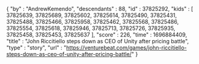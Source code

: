 {
  "by" : "AndrewKemendo",
  "descendants" : 88,
  "id" : 37825292,
  "kids" : [ 37825639, 37825689, 37825602, 37825614, 37825490, 37825431, 37825488, 37825466, 37825958, 37825462, 37825568, 37825486, 37825554, 37825618, 37825946, 37825713, 37825726, 37825935, 37825458, 37825453, 37825637 ],
  "score" : 226,
  "time" : 1696884409,
  "title" : "John Riccitiello steps down as CEO of Unity after pricing battle",
  "type" : "story",
  "url" : "https://venturebeat.com/games/john-riccitiello-steps-down-as-ceo-of-unity-after-pricing-battle/"
}
